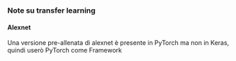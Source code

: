 ### Note su transfer learning

#### Alexnet

Una versione pre-allenata di alexnet è presente in PyTorch ma non in Keras, quindi userò PyTorch come Framework


